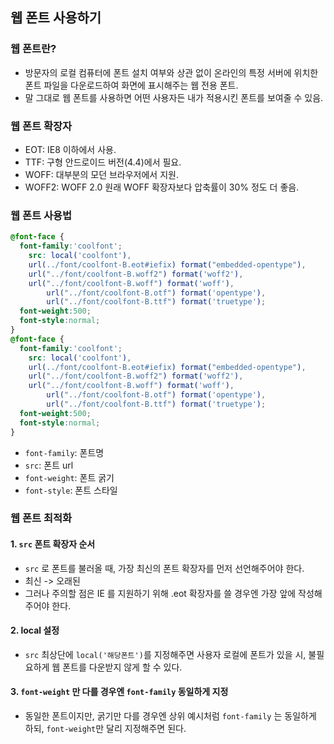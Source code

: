 ## 웹 폰트 사용하기
### 웹 폰트란?
- 방문자의 로컬 컴퓨터에 폰트 설치 여부와 상관 없이 온라인의 특정 서버에 위치한 폰트 파일을 다운로드하여 화면에 표시해주는 웹 전용 폰트.
- 말 그대로 웹 폰트를 사용하면 어떤 사용자든 내가 적용시킨 폰트를 보여줄 수 있음.

### 웹 폰트 확장자
- EOT: IE8 이하에서 사용.
- TTF: 구형 안드로이드 버전(4.4)에서 필요.
- WOFF: 대부분의 모던 브라우저에서 지원.
- WOFF2: WOFF 2.0 원래 WOFF 확장자보다 압축률이 30% 정도 더 좋음.

### 웹 폰트 사용법
```css
@font-face {
  font-family:'coolfont';
	src: local('coolfont'),  
    url(../font/coolfont-B.eot#iefix) format("embedded-opentype"),
    url("../font/coolfont-B.woff2") format('woff2'),
    url("../font/coolfont-B.woff") format('woff'),
		url("../font/coolfont-B.otf") format('opentype'),
		url("../font/coolfont-B.ttf") format('truetype');
  font-weight:500;
  font-style:normal; 
}
@font-face {
  font-family:'coolfont';
	src: local('coolfont'),
    url(../font/coolfont-B.eot#iefix) format("embedded-opentype"),
    url("../font/coolfont-B.woff2") format('woff2'),
    url("../font/coolfont-B.woff") format('woff'),
		url("../font/coolfont-B.otf") format('opentype'),
		url("../font/coolfont-B.ttf") format('truetype');
  font-weight:500;
  font-style:normal; 
}
```
- `font-family`: 폰트명
- `src`: 폰트 url
- `font-weight`: 폰트 굵기
- `font-style`: 폰트 스타일

### 웹 폰트 최적화
#### 1. `src` 폰트 확장자 순서
- `src` 로 폰트를 불러올 때, 가장 최신의 폰트 확장자를 먼저 선언해주어야 한다.
- 최신 -> 오래된
- 그러나 주의할 점은 IE 를 지원하기 위해 .eot 확장자를 쓸 경우엔 가장 앞에 작성해주어야 한다.

#### 2. local 설정
- `src` 최상단에 `local('해당폰트')`를 지정해주면 사용자 로컬에 폰트가 있을 시, 불필요하게 웹 폰트를 다운받지 않게 할 수 있다.

#### 3. `font-weight` 만 다를 경우엔 `font-family` 동일하게 지정
- 동일한 폰트이지만, 굵기만 다를 경우엔 상위 예시처럼 `font-family` 는 동일하게 하되, `font-weight`만 달리 지정해주면 된다.

